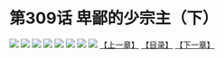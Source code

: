# 第309话 卑鄙的少宗主（下）
![](https://mhpic.xiaomingtaiji.net/comic/D/斗破苍穹拆分版/309话/1.jpg-zymk.middle.webp)
![](https://mhpic.xiaomingtaiji.net/comic/D/斗破苍穹拆分版/309话/2.jpg-zymk.middle.webp)
![](https://mhpic.xiaomingtaiji.net/comic/D/斗破苍穹拆分版/309话/3.jpg-zymk.middle.webp)
![](https://mhpic.xiaomingtaiji.net/comic/D/斗破苍穹拆分版/309话/4.jpg-zymk.middle.webp)
![](https://mhpic.xiaomingtaiji.net/comic/D/斗破苍穹拆分版/309话/5.jpg-zymk.middle.webp)
![](https://mhpic.xiaomingtaiji.net/comic/D/斗破苍穹拆分版/309话/6.jpg-zymk.middle.webp)
![](https://mhpic.xiaomingtaiji.net/comic/D/斗破苍穹拆分版/309话/7.jpg-zymk.middle.webp)
![](https://mhpic.xiaomingtaiji.net/comic/D/斗破苍穹拆分版/309话/8.jpg-zymk.middle.webp)
[【上一章】](./308.md)
[【目录】](./README.md)
[【下一章】](./310.md)
